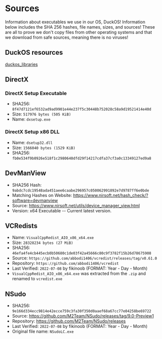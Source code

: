 # Sources
Information about executables we use in our OS, DuckOS! Information below includes the SHA 256 hashes, file names, sizes, and sources!
These are all to prove we don't copy files from other operating systems and that we download from safe sources, meaning there is no viruses!

## DuckOS resources
[duckos_libraries](https://raw.githubusercontent.com/DuckOS-GitHub/DuckOS/main/utilhashes.md)

## DirectX

### DirectX Setup Executable
- SHA256: `8f47d7121ef6532ad9ad9901e44e237f5c30448b752028c58a9d19521414e40d`
- Size: `517976 bytes (505 KiB)`
- Name: `dxsetup.exe`

### DirectX Setup x86 DLL
- Name: `dsetup32.dll`
- Size: `1566040 bytes (1529 KiB)`
- SHA256: `fb0e534f9b0926e518f1c2980640dfd29f14217cdfa37cf3a0c13349127ed9a8`

## DevManView
- SHA256 Hash: `9abdc7cdc19548ada451aee6caabe296957c050062991892e7d9787ff6e0bde`
- Matching Hashes on Website: https://www.nirsoft.net/hash_check/?software=devmanview
- Source: https://www.nirsoft.net/utils/device_manager_view.html
- Version: x64 Executable -- Current latest version.

## VCRedists
- Name: `VisualCppRedist_AIO_x86_x64.exe`
- Size: `28328234 bytes (27 MiB)`
- SHA256: `46efa4fe4cb445ecb0b50680c1de03f42a45666c80c9f3782f15b26d78675908`
- Source: `https://github.com/abbodi1406/vcredist/releases/tag/v0.61.0`
- Repository: `https://github.com/abbodi1406/vcredist`
- Last Verified: `2022-07-08` by fikinoob (FORMAT: Year - Day - Month)
- `VisualCppRedist_AIO_x86_x64.exe` was extracted from the `.zip` and renamed to `vcredist.exe`

## NSudo
- SHA256: `9e166d334ecc9814e42ecce759c3fa30f350d0aaef68a67cc77e04258be69722`
- Source: https://github.com/M2Team/NSudo/releases/tag/9.0-Preview1
- Repository: https://github.com/M2Team/NSudo/releases
- Last Verified: `2022-07-08` by fikinoob (FORMAT: Year - Day - Month)
- Original file name: `NSudoLC.exe`
